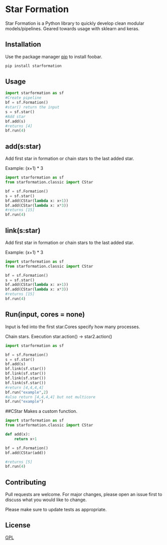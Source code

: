 # Star Formation

Star Formation is a Python library to quickly develop clean modular models/pipelines. Geared towards usage with sklearn and keras.

## Installation

Use the package manager [pip](https://pip.pypa.io/en/stable/) to install foobar.

```bash
pip install starformation
```

## Usage

```python
import starformation as sf
#Create pipeline
bf = sf.Formation()
#star() return the input
s = sf.star()
#Add star
bf.add(s)
#returns [4]
bf.run(4)
```
## add(s:star)
Add first star in formation or chain stars to the last added star.

Example: (x+1) * 3
```python
import starformation as sf
from starformation.classic import CStar

bf = sf.Formation()
s = sf.star()
bf.add(CStar(lambda x: x+1))
bf.add(CStar(lambda x: x*3))
#returns [15]
bf.run(4)
```

## link(s:star)
Add first star in formation or chain stars to the last added star.

Example: (x+1) * 3
```python
import starformation as sf
from starformation.classic import CStar

bf = sf.Formation()
s = sf.star()
bf.add(CStar(lambda x: x+1))
bf.add(CStar(lambda x: x*3))
#returns [15]
bf.run(4)
```

## Run(input, cores = none)
Input is fed into the first star.Cores specify how many processes. 

Chain stars. Execution star.action() -> star2.action()
```python
import starformation as sf

bf = sf.Formation()
s = sf.star()
bf.add(s)
bf.link(sf.star())
bf.link(sf.star())
bf.link(sf.star())
bf.link(sf.star())
#return [4,4,4,4]
bf.run("example",2)
#also return [4,4,4,4] but not multicore
bf.run("example")
```

##CStar
Makes a custom function.
```python
import starformation as sf
from starformation.classic import CStar

def add(x):
    return x+1

bf = sf.Formation()
bf.add(CStar(add))

#returns [5]
bf.run(4)
```
## Contributing
Pull requests are welcome. For major changes, please open an issue first to discuss what you would like to change.

Please make sure to update tests as appropriate.

## License
[GPL](https://choosealicense.com/licenses/gpl-3.0)